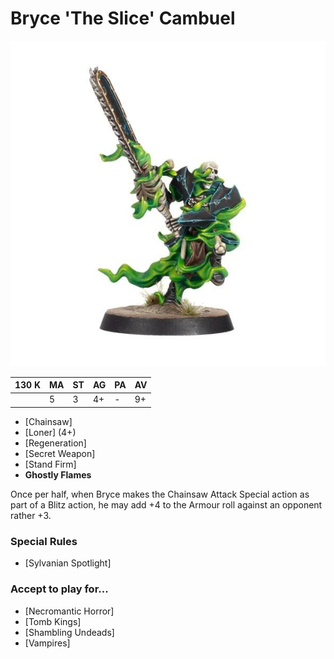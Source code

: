 # Bryce 'The Slice' Cambuel

![](../media/starplayers/BryceSlice1.jpg)

| 130 K  | MA | ST | AG | PA | AV |
| --- | --- | --- | --- | --- | --- |
| | 5 | 3 | 4+ | - | 9+ |

* [Chainsaw]
* [Loner] (4+)
* [Regeneration]
* [Secret Weapon]
* [Stand Firm]
* **Ghostly Flames**

Once per half, when Bryce makes the Chainsaw Attack Special action as part of a Blitz action, he may add +4 to the Armour roll against an opponent rather +3.

### Special Rules
* [Sylvanian Spotlight]

### Accept to play for...
* [Necromantic Horror]
* [Tomb Kings]
* [Shambling Undeads]
* [Vampires]
